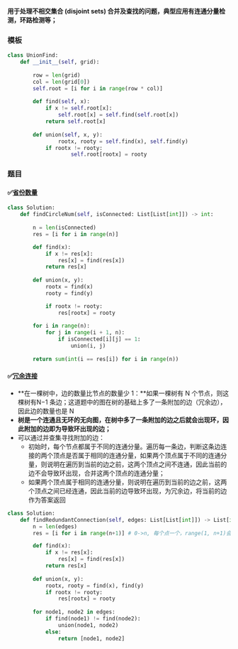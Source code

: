 

**用于处理不相交集合 (disjoint sets) 合并及查找的问题，典型应用有连通分量检测，环路检测等；**



### 模板



```python
class UnionFind:
    def __init__(self, grid):
        
        row = len(grid)
        col = len(grid[0])
        self.root = [i for i in range(row * col)]
            
        def find(self, x):
            if x != self.root[x]:
                self.root[x] = self.find(self.root[x])
            return self.root[x]
        
        def union(self, x, y):
        		rootx, rooty = self.find(x), self.find(y)
            if rootx != rooty:
            		self.root[rootx] = rooty         
```



### 题目



#### ✅[省份数量](https://leetcode-cn.com/problems/number-of-provinces/)

```python
class Solution:
    def findCircleNum(self, isConnected: List[List[int]]) -> int:
        
        n = len(isConnected)
        res = [i for i in range(n)]

        def find(x):
            if x != res[x]:
                res[x] = find(res[x])
            return res[x]
        
        def union(x, y):
            rootx = find(x)
            rooty = find(y)

            if rootx != rooty:
                res[rootx] = rooty
        
        for i in range(n):
            for j in range(i + 1, n):
                if isConnected[i][j] == 1:
                    union(i, j)
        
        return sum(int(i == res[i]) for i in range(n))
```



#### ✅[冗余连接](https://leetcode-cn.com/problems/redundant-connection/)

- **在一棵树中，边的数量比节点的数量少 1：**如果一棵树有 N 个节点，则这棵树有N−1 条边；这道题中的图在树的基础上多了一条附加的边（冗余边），因此边的数量也是 N
- **树是一个连通且无环的无向图，在树中多了一条附加的边之后就会出现环，因此附加的边即为导致环出现的边；**
- 可以通过并查集寻找附加的边：
  - 初始时，每个节点都属于不同的连通分量。遍历每一条边，判断这条边连接的两个顶点是否属于相同的连通分量，如果两个顶点属于不同的连通分量，则说明在遍历到当前的边之前，这两个顶点之间不连通，因此当前的边不会导致环出现，合并这两个顶点的连通分量；
  - 如果两个顶点属于相同的连通分量，则说明在遍历到当前的边之前，这两个顶点之间已经连通，因此当前的边导致环出现，为冗余边，将当前的边作为答案返回

```Python
class Solution:
    def findRedundantConnection(self, edges: List[List[int]]) -> List[int]:
        n = len(edges)
        res = [i for i in range(n+1)] # 0->n, 每个点一个，range(1, n+1)会错位，

        def find(x):
            if x != res[x]:
                res[x] = find(res[x])
            return res[x]
        
        def union(x, y):
            rootx, rooty = find(x), find(y)
            if rootx != rooty:
                res[rootx] = rooty
        
        for node1, node2 in edges:
            if find(node1) != find(node2):
                union(node1, node2)
            else:
                return [node1, node2]
```
